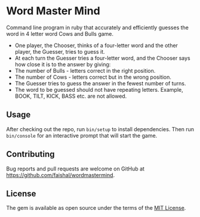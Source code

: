 # Word Master Mind

Command  line program in ruby that accurately and efficiently guesses the word in 4 letter word Cows and Bulls game.

* One player, the Chooser, thinks of a four-letter word and the other player, the Guesser, tries to guess it.
* At each turn the Guesser tries a four-letter word, and the Chooser says how close it is to the answer by giving:
* The number of Bulls - letters correct in the right position.
* The number of Cows - letters correct but in the wrong position.
* The Guesser tries to guess the answer in the fewest number of turns.
* The word to be guessed should not have repeating letters. Example, BOOK, TILT, KICK, BASS etc. are not allowed.

## Usage

After checking out the repo, run `bin/setup` to install dependencies. 
Then run `bin/console` for an interactive prompt that will start the game.


## Contributing

Bug reports and pull requests are welcome on GitHub at https://github.com/faishal/wordmastermind.


## License

The gem is available as open source under the terms of the [MIT License](http://opensource.org/licenses/MIT).

